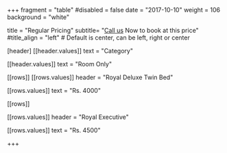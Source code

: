 +++
fragment = "table"
#disabled = false
date = "2017-10-10"
weight = 106
background = "white"

title = "Regular Pricing"
subtitle= "[Call us](tel:7016528702) Now to book at this price"
#title_align = "left" # Default is center, can be left, right or center

[header]
  [[header.values]]
    text = "Category"

  [[header.values]]
    text = "Room Only"




[[rows]]
  [[rows.values]]
    header = "Royal Deluxe Twin Bed"

  [[rows.values]]
    text = "Rs. 4000"


[[rows]]

[[rows.values]]
    header = "Royal Executive"

  [[rows.values]]
    text = "Rs. 4500"

 
    

+++
